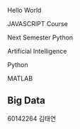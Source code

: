 Hello World

JAVASCRIPT Course

Next Semester Python

Artificial Intelligence

Python

MATLAB 
## Big Data
60142264 김태연
